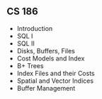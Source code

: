 ## CS 186

- Introduction
- SQL I
- SQL II
- Disks, Buffers, Files
- Cost Models and Index
- B+ Trees
- Index Files and their Costs
- Spatial and Vector Indices
- Buffer Management